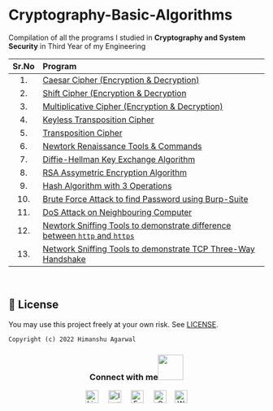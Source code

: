 # Cryptography-Basic-Algorithms

Compilation of all the programs I studied in **Cryptography and System Security** in Third Year of my Engineering

| Sr.No | Program |
| :---: | :--- |
| 1. | [Caesar Cipher (Encryption & Decryption)](./src/Caeser%20Cipher.py)  |
| 2. | [Shift Cipher (Encryption & Decryption](./src/Shift%20Cipher.py)   |
| 3. | [Multiplicative Cipher (Encryption & Decryption)](./src/Multiplicative%20Cipher.py)   |
| 4. | [Keyless Transposition Cipher](./src/Keyless%20Transposition%20(Rail%20Fence).py)   |
| 5. | [Transposition Cipher](./src/Transposition%20Cipher%20(Columnar).py)   |
| 6. | [Newtork Renaissance Tools & Commands](.//)   |
| 7. | [Diffie-Hellman Key Exchange Algorithm](./src/Diffie%20Hellman%20Key%20Exchange%20Algorithm.py)   |
| 8. | [RSA Assymetric Encryption Algorithm](.//)   |
| 9. | [Hash Algorithm with 3 Operations](.//)   |
| 10.| [Brute Force Attack to find Password using Burp-Suite](.//)   |
| 11.| [DoS Attack on Neighbouring Computer](.//)   |
| 12.| [Newtork Sniffing Tools to demonstrate difference between `http` and `https`](.//)   |
| 13.| [Network Sniffing Tools to demonstrate TCP Three-Way Handshake](.//)    |

<br/>

## 🪪 License

You may use this project freely at your own risk. See [LICENSE](https://choosealicense.com/licenses/mit/).

    Copyright (c) 2022 Himanshu Agarwal

<div align="center">
<h3> Connect with me<a href="https://gifyu.com/image/Zy2f"><img src="https://github.com/milaan9/milaan9/blob/main/Handshake.gif" width="50px"></a>
</h3> 
<p align="center">
    <a href="https://www.linkedin.com/in/agarwal-himanshu" target="_blank"><img alt="LinkedIn" width="25px" src="https://cdn-icons-png.flaticon.com/512/3536/3536505.png"></a> &nbsp&nbsp&nbsp
    <a href="https://www.instagram.com/_._hiimanshu_._" target="_blank"><img alt="Instagram" width="25px" src="https://cdn-icons-png.flaticon.com/512/1384/1384063.png"></a> &nbsp&nbsp&nbsp
    <a href="https://www.facebook.com/profile.php?id=100006757421091" target="_blank"><img alt="Facebook" width="25px" src="https://upload.wikimedia.org/wikipedia/commons/5/51/Facebook_f_logo_%282019%29.svg"></a> &nbsp&nbsp&nbsp
    <a href="mailto:himanshuaaagarwal2002@gmail.com" target="_blank"><img alt="Gmail" width="25px" src="https://cdn-icons-png.flaticon.com/512/5968/5968534.png"></a>&nbsp&nbsp&nbsp
    <a href="https://api.whatsapp.com/send/?phone=%2B919967432086&text&type=phone_number&app_absent=0" target="_blank"><img alt="Whatsapp" width="25px" src="https://cdn-icons-png.flaticon.com/512/5968/5968841.png"></a>
    
</p> 
